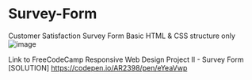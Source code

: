 # Survey-Form
Customer Satisfaction Survey Form
Basic HTML & CSS structure only
![image](https://user-images.githubusercontent.com/67266881/157268911-8699af0b-85fe-4a81-88ba-7a120a9cafde.png)

Link to FreeCodeCamp Responsive Web Design Project II - Survey Form [SOLUTION]
https://codepen.io/AR2398/pen/eYeaVwp
